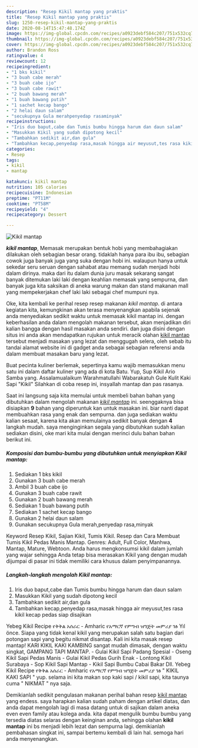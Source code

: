 ```yaml
---
description: "Resep Kikil mantap yang praktis"
title: "Resep Kikil mantap yang praktis"
slug: 1250-resep-kikil-mantap-yang-praktis
date: 2020-08-14T15:47:48.174Z
image: https://img-global.cpcdn.com/recipes/a0923debf584c207/751x532cq70/kikil-mantap-foto-resep-utama.jpg
thumbnail: https://img-global.cpcdn.com/recipes/a0923debf584c207/751x532cq70/kikil-mantap-foto-resep-utama.jpg
cover: https://img-global.cpcdn.com/recipes/a0923debf584c207/751x532cq70/kikil-mantap-foto-resep-utama.jpg
author: Brandon Ross
ratingvalue: 4
reviewcount: 12
recipeingredient:
- "1 bks kikil"
- "3 buah cabe merah"
- "3 buah cabe ijo"
- "3 buah cabe rawit"
- "2 buah bawang merah"
- "1 buah bawang putih"
- "1 sachet kecap bango"
- "2 helai daun salam"
- "secukupnya Gula merahpenyedap rasaminyak"
recipeinstructions:
- "Iris duo baput,cabe dan Tumis bumbu hingga harum dan daun salam"
- "Masukkan Kikil yang sudah dipotong kecil"
- "Tambahkan sedikit air,dan gula"
- "Tambahkan kecap,penyedap rasa,masak hingga air meyusut,tes rasa kikil kecap pedas siap disajikan"
categories:
- Resep
tags:
- kikil
- mantap

katakunci: kikil mantap 
nutrition: 105 calories
recipecuisine: Indonesian
preptime: "PT11M"
cooktime: "PT58M"
recipeyield: "4"
recipecategory: Dessert

---
```



![Kikil mantap](https://img-global.cpcdn.com/recipes/a0923debf584c207/751x532cq70/kikil-mantap-foto-resep-utama.jpg)

<b><i>kikil mantap</i></b>, Memasak merupakan bentuk hobi yang membahagiakan dilakukan oleh sebagian besar orang. tidaklah hanya para ibu ibu, sebagian cowok juga banyak juga yang suka dengan hobi ini. walaupun hanya untuk sekedar seru seruan dengan sahabat atau memang sudah menjadi hobi dalam dirinya. maka dari itu dalam dunia juru masak sekarang sangat banyak ditemukan laki laki dengan keahlian memasak yang sempurna, dan banyak juga kita saksikan di aneka warung makan dan stand makanan mall yang mempekerjakan chef laki laki sebagai chef mumpuni nya.

Oke, kita kembali ke perihal resep resep makanan <i>kikil mantap</i>. di antara kegiatan kita, kemungkinan akan terasa menyenangkan apabila sejenak anda menyediakan sedikit waktu untuk memasak kikil mantap ini. dengan keberhasilan anda dalam mengolah makanan tersebut, akan menjadikan diri kalian bangga dengan hasil masakan anda sendiri. dan juga disini dengan situs ini anda akan mendapatkan rujukan untuk meracik olahan <u>kikil mantap</u> tersebut menjadi masakan yang lezat dan menggugah selera, oleh sebab itu tandai alamat website ini di gadget anda sebagai sebagian referensi anda dalam membuat masakan baru yang lezat.

Buat pecinta kuliner berlemak, sepertinya kamu wajib memasukkan menu satu ini dalam daftar kuliner yang ada di kota Batu. Yup, Sup Kikil Ario Samba yang. Assalamualaikum Warahmatullahi Wabarakatuh Gule Kulit Kaki Sapi &#34;Kikil&#34; Silahkan di coba resep ini, insyallah mantap dan pas rasanya.


Saat ini langsung saja kita memulai untuk membeli bahan bahan yang dibutuhkan dalam mengolah makanan <u><i>kikil mantap</i></u> ini. seenggaknya bisa disiapkan <b>9</b> bahan yang diperuntuk kan untuk masakan ini. biar nanti dapat membuahkan rasa yang enak dan sempurna. dan juga sediakan waktu kalian sesaat, karena kita akan memulainya sedikit banyak dengan <b>4</b> langkah mudah. saya menginginkan segala yang dibutuhkan sudah kalian sediakan disini, oke mari kita mulai dengan merinci dulu bahan bahan berikut ini.

<!--inarticleads1-->

##### Komposisi dan bumbu-bumbu yang dibutuhkan untuk menyiapkan Kikil mantap:

1. Sediakan 1 bks kikil
1. Gunakan 3 buah cabe merah
1. Ambil 3 buah cabe ijo
1. Gunakan 3 buah cabe rawit
1. Gunakan 2 buah bawang merah
1. Sediakan 1 buah bawang putih
1. Sediakan 1 sachet kecap bango
1. Gunakan 2 helai daun salam
1. Gunakan secukupnya Gula merah,penyedap rasa,minyak


Keyword Resep Kikil, Sajian Kikil, Tumis Kikil. Resep dan Cara Membuat Tumis Kikil Pedas Manis Mantap. Genres: Adult, Full Color, Manhwa, Mantap, Mature, Webtoon. Anda harus mengkonsumsi kikil dalam jumlah yang wajar sehingga Anda tetap bisa merasakan Kikil yang dengan mudah dijumpai di pasar ini tidak memiliki cara khusus dalam penyimpanannya. 

<!--inarticleads2-->

##### Langkah-langkah mengolah Kikil mantap:

1. Iris duo baput,cabe dan Tumis bumbu hingga harum dan daun salam
1. Masukkan Kikil yang sudah dipotong kecil
1. Tambahkan sedikit air,dan gula
1. Tambahkan kecap,penyedap rasa,masak hingga air meyusut,tes rasa kikil kecap pedas siap disajikan


Yebeg Kikil Recipe የቅቅል አሰራር - Amharic የአማርኛ የምግብ ዝግጅት መምሪያ ገፅ Yıl önce. Siapa yang tidak kenal kikil yang merupakan salah satu bagian dari potongan sapi yang begitu nikmat disantap. Kali ini kita masak resep mantap! KARI KIKIL KAKI KAMBING sangat mudah dimasak, dengan waktu singkat, GAMPANG TAPI MANTAP. - Gulai Kikil Sapi Padang Spesial - Oseng Kikil Sapi Pedas Manis - Gulai Kikil Pedas Gurih Enak - Lontong Kikil Surabaya - Sop Kikil Sapi Mantap - Kikil Sapi Bumbu Cabai Bakar Dll. Yebeg Kikil Recipe የቅቅል አሰራር - Amharic የአማርኛ የምግብ ዝግጅት መምሪያ ገፅ &#34; KIKIL KAKI SAPI &#34; yup. selama ini kita makan sop kaki sapi / kikil sapi, kita taunya cuma &#34; NIKMAT &#34; nya saja. 

Demikianlah sedikit pengulasan makanan perihal bahan resep <u>kikil mantap</u> yang endess. saya harapkan kalian sudah paham dengan artikel diatas, dan anda dapat mengolah lagi di masa datang untuk di sajikan dalam aneka even even family atau kolega anda. kita dapat mengulik bumbu bumbu yang tersedia diatas selaras dengan keinginan anda, sehingga olahan <b>kikil mantap</b> ini bs menjadi lebih lezat dan sempurna lagi. demikianlah pembahasan singkat ini, sampai bertemu kembali di lain hal. semoga hari anda menyenangkan.
